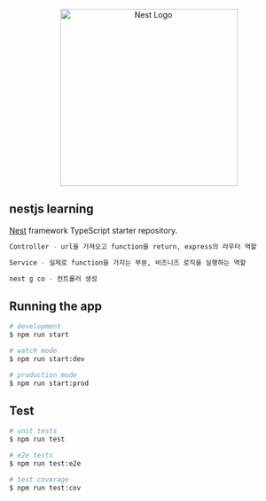 <p align="center">
  <a href="http://nestjs.com/" target="blank"><img src="https://nestjs.com/img/logo_text.svg" width="320" alt="Nest Logo" /></a>
</p>

## nestjs learning

[Nest](https://github.com/nestjs/nest) framework TypeScript starter repository.

```bash
Controller - url을 가져오고 function을 return, express의 라우터 역할

Service - 실제로 function을 가지는 부분, 비즈니즈 로직을 실행하는 역할

nest g co - 컨트롤러 생성
```

## Running the app

```bash
# development
$ npm run start

# watch mode
$ npm run start:dev

# production mode
$ npm run start:prod
```

## Test

```bash
# unit tests
$ npm run test

# e2e tests
$ npm run test:e2e

# test coverage
$ npm run test:cov
```
